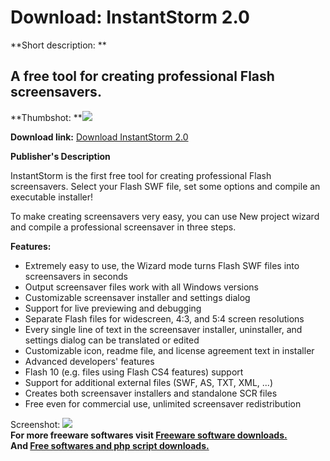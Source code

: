 # Download: InstantStorm 2.0

**Short description: **

## A free tool for creating professional Flash screensavers.

  
**Thumbshot: **![](http://www.freewarefiles.com/screenshot/instantstorm_md.jpg)   
  
**Download link:** [Download InstantStorm 2.0](http://freesoftwares.boysofts.com/InstantStorm_program_19311.html)  
  

**Publisher's Description**  
  

InstantStorm is the first free tool for creating professional Flash
screensavers. Select your Flash SWF file, set some options and compile an
executable installer!

To make creating screensavers very easy, you can use New project wizard and
compile a professional screensaver in three steps.

**Features:**

  * Extremely easy to use, the Wizard mode turns Flash SWF files into screensavers in seconds 
  * Output screensaver files work with all Windows versions 
  * Customizable screensaver installer and settings dialog 
  * Support for live previewing and debugging 
  * Separate Flash files for widescreen, 4:3, and 5:4 screen resolutions 
  * Every single line of text in the screensaver installer, uninstaller, and settings dialog can be translated or edited 
  * Customizable icon, readme file, and license agreement text in installer 
  * Advanced developers' features 
  * Flash 10 (e.g. files using Flash CS4 features) support 
  * Support for additional external files (SWF, AS, TXT, XML, ...) 
  * Creates both screensaver installers and standalone SCR files 
  * Free even for commercial use, unlimited screensaver redistribution 

  
  
Screenshot: ![](http://www.freewarefiles.com/screenshot/instantstorm.jpg)  
**For more freeware softwares visit [Freeware software downloads.](http://freesoftwares.boysofts.com/)**   
**And [Free softwares and php script downloads.](http://www.boysofts.com/)**

